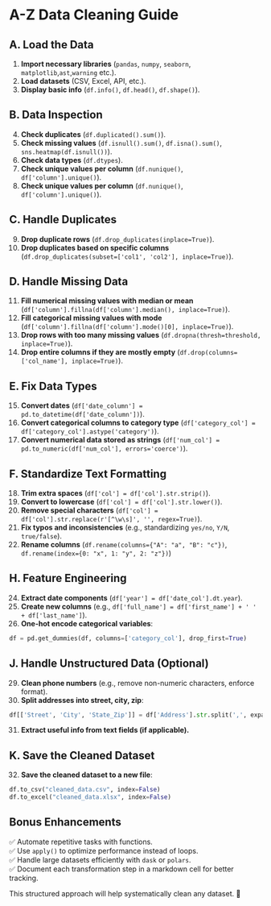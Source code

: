 # A-Z Data Cleaning Guide

## A. Load the Data
1. **Import necessary libraries** (`pandas`, `numpy`, `seaborn`, `matplotlib`,`ast`,`warning` etc.).
2. **Load datasets** (CSV, Excel, API, etc.).
3. **Display basic info** (`df.info()`, `df.head()`, `df.shape()`).

## B. Data Inspection
4. **Check duplicates** (`df.duplicated().sum()`).
5. **Check missing values** (`df.isnull().sum()`, `df.isna().sum()`, `sns.heatmap(df.isnull())`).
6. **Check data types** (`df.dtypes`).
7. **Check unique values per column** (`df.nunique()`, `df['column'].unique()`).
8. **Check unique values per column** (`df.nunique()`, `df['column'].unique()`).


## C. Handle Duplicates
9. **Drop duplicate rows** (`df.drop_duplicates(inplace=True)`).
10. **Drop duplicates based on specific columns** (`df.drop_duplicates(subset=['col1', 'col2'], inplace=True)`).

## D. Handle Missing Data
11. **Fill numerical missing values with median or mean** (`df['column'].fillna(df['column'].median(), inplace=True)`).
12. **Fill categorical missing values with mode** (`df['column'].fillna(df['column'].mode()[0], inplace=True)`).
13. **Drop rows with too many missing values** (`df.dropna(thresh=threshold, inplace=True)`).
14. **Drop entire columns if they are mostly empty** (`df.drop(columns=['col_name'], inplace=True)`).

## E. Fix Data Types
15. **Convert dates** (`df['date_column'] = pd.to_datetime(df['date_column'])`).
16. **Convert categorical columns to category type** (`df['category_col'] = df['category_col'].astype('category')`).
17. **Convert numerical data stored as strings** (`df['num_col'] = pd.to_numeric(df['num_col'], errors='coerce')`).

## F. Standardize Text Formatting
18. **Trim extra spaces** (`df['col'] = df['col'].str.strip()`).
19. **Convert to lowercase** (`df['col'] = df['col'].str.lower()`).
20. **Remove special characters** (`df['col'] = df['col'].str.replace(r'[^\w\s]', '', regex=True)`).
21. **Fix typos and inconsistencies** (e.g., standardizing `yes/no`, `Y/N`, `true/false`).
22. **Rename columns** (`df.rename(columns={"A": "a", "B": "c"})`, `df.rename(index={0: "x", 1: "y", 2: "z"})`)


## H. Feature Engineering
24. **Extract date components** (`df['year'] = df['date_col'].dt.year`).
25. **Create new columns** (e.g., `df['full_name'] = df['first_name'] + ' ' + df['last_name']`).
26. **One-hot encode categorical variables**:
   ```python
   df = pd.get_dummies(df, columns=['category_col'], drop_first=True)
   ```

## J. Handle Unstructured Data (Optional)
29. **Clean phone numbers** (e.g., remove non-numeric characters, enforce format).
30. **Split addresses into street, city, zip**:
   ```python
   df[['Street', 'City', 'State_Zip']] = df['Address'].str.split(',', expand=True)
   ```
31. **Extract useful info from text fields (if applicable).**

## K. Save the Cleaned Dataset
32. **Save the cleaned dataset to a new file**:
   ```python
   df.to_csv("cleaned_data.csv", index=False)
   df.to_excel("cleaned_data.xlsx", index=False)
   ```

## Bonus Enhancements
✅ Automate repetitive tasks with functions.  
✅ Use `apply()` to optimize performance instead of loops.  
✅ Handle large datasets efficiently with `dask` or `polars`.  
✅ Document each transformation step in a markdown cell for better tracking.  

This structured approach will help systematically clean any dataset. 🚀

